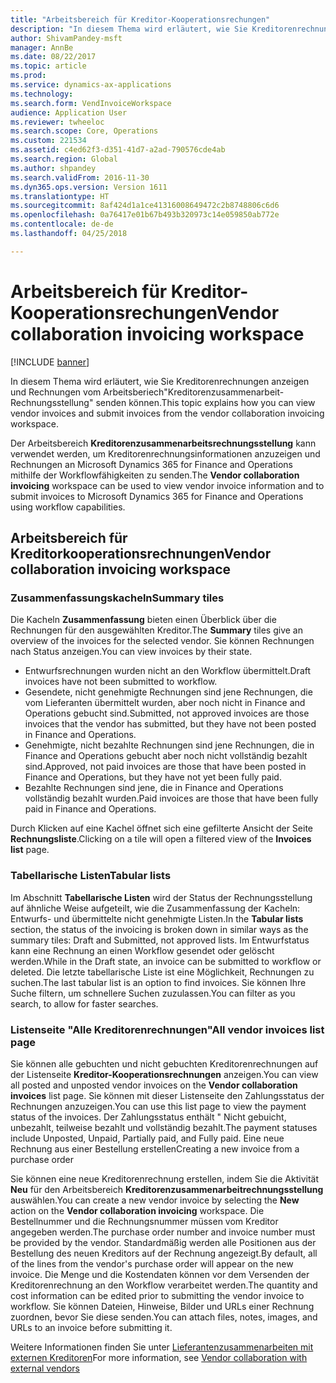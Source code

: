 ```yaml
---
title: "Arbeitsbereich für Kreditor-Kooperationsrechungen"
description: "In diesem Thema wird erläutert, wie Sie Kreditorenrechnungen anzeigen und Rechnungen vom Arbeitsberiech\"Kreditorenzusammenarbeit-Rechnungsstellung\" senden können."
author: ShivamPandey-msft
manager: AnnBe
ms.date: 08/22/2017
ms.topic: article
ms.prod: 
ms.service: dynamics-ax-applications
ms.technology: 
ms.search.form: VendInvoiceWorkspace
audience: Application User
ms.reviewer: twheeloc
ms.search.scope: Core, Operations
ms.custom: 221534
ms.assetid: c4ed62f3-d351-41d7-a2ad-790576cde4ab
ms.search.region: Global
ms.author: shpandey
ms.search.validFrom: 2016-11-30
ms.dyn365.ops.version: Version 1611
ms.translationtype: HT
ms.sourcegitcommit: 8af424d1a1ce41316008649472c2b8748806c6d6
ms.openlocfilehash: 0a76417e01b67b493b320973c14e059850ab772e
ms.contentlocale: de-de
ms.lasthandoff: 04/25/2018

---
```


# <a name="vendor-collaboration-invoicing-workspace"></a><span data-ttu-id="21ffb-103">Arbeitsbereich für Kreditor-Kooperationsrechungen</span><span class="sxs-lookup"><span data-stu-id="21ffb-103">Vendor collaboration invoicing workspace</span></span>

[!INCLUDE [banner](../includes/banner.md)]

<span data-ttu-id="21ffb-104">In diesem Thema wird erläutert, wie Sie Kreditorenrechnungen anzeigen und Rechnungen vom Arbeitsberiech"Kreditorenzusammenarbeit-Rechnungsstellung" senden können.</span><span class="sxs-lookup"><span data-stu-id="21ffb-104">This topic explains how you can view vendor invoices and submit invoices from the vendor collaboration invoicing workspace.</span></span>

<span data-ttu-id="21ffb-105">Der Arbeitsbereich **Kreditorenzusammenarbeitsrechnungsstellung** kann verwendet werden, um Kreditorenrechnungsinformationen anzuzeigen und Rechnungen an Microsoft Dynamics 365 for Finance and Operations mithilfe der Workflowfähigkeiten zu senden.</span><span class="sxs-lookup"><span data-stu-id="21ffb-105">The **Vendor collaboration invoicing** workspace can be used to view vendor invoice information and to submit invoices to Microsoft Dynamics 365 for Finance and Operations using workflow capabilities.</span></span>


<a name="vendor-collaboration-invoicing-workspace"></a><span data-ttu-id="21ffb-106">Arbeitsbereich für Kreditorkooperationsrechnungen</span><span class="sxs-lookup"><span data-stu-id="21ffb-106">Vendor collaboration invoicing workspace</span></span>
----------------------------------------

### <a name="summary-tiles"></a><span data-ttu-id="21ffb-107">Zusammenfassungskacheln</span><span class="sxs-lookup"><span data-stu-id="21ffb-107">Summary tiles</span></span>

<span data-ttu-id="21ffb-108">Die Kacheln **Zusammenfassung** bieten einen Überblick über die Rechnungen für den ausgewählten Kreditor.</span><span class="sxs-lookup"><span data-stu-id="21ffb-108">The **Summary** tiles give an overview of the invoices for the selected vendor.</span></span> <span data-ttu-id="21ffb-109">Sie können Rechnungen nach Status anzeigen.</span><span class="sxs-lookup"><span data-stu-id="21ffb-109">You can view invoices by their state.</span></span>
-   <span data-ttu-id="21ffb-110">Entwurfsrechnungen wurden nicht an den Workflow übermittelt.</span><span class="sxs-lookup"><span data-stu-id="21ffb-110">Draft invoices have not been submitted to workflow.</span></span>
-   <span data-ttu-id="21ffb-111">Gesendete, nicht genehmigte Rechnungen sind jene Rechnungen, die vom Lieferanten übermittelt wurden, aber noch nicht in Finance and Operations gebucht sind.</span><span class="sxs-lookup"><span data-stu-id="21ffb-111">Submitted, not approved invoices are those invoices that the vendor has submitted, but they have not been posted in Finance and Operations.</span></span>
-   <span data-ttu-id="21ffb-112">Genehmigte, nicht bezahlte Rechnungen sind jene Rechnungen, die in Finance and Operations gebucht aber noch nicht vollständig bezahlt sind.</span><span class="sxs-lookup"><span data-stu-id="21ffb-112">Approved, not paid invoices are those that have been posted in Finance and Operations, but they have not yet been fully paid.</span></span>
-   <span data-ttu-id="21ffb-113">Bezahlte Rechnungen sind jene, die in Finance and Operations vollständig bezahlt wurden.</span><span class="sxs-lookup"><span data-stu-id="21ffb-113">Paid invoices are those that have been fully paid in Finance and Operations.</span></span>

<span data-ttu-id="21ffb-114">Durch Klicken auf eine Kachel öffnet sich eine gefilterte Ansicht der Seite **Rechnungsliste**.</span><span class="sxs-lookup"><span data-stu-id="21ffb-114">Clicking on a tile will open a filtered view of the **Invoices list** page.</span></span>

### <a name="tabular-lists"></a><span data-ttu-id="21ffb-115">Tabellarische Listen</span><span class="sxs-lookup"><span data-stu-id="21ffb-115">Tabular lists</span></span>

<span data-ttu-id="21ffb-116">Im Abschnitt **Tabellarische Listen** wird der Status der Rechnungsstellung auf ähnliche Weise aufgeteilt, wie die Zusammenfassung der Kacheln: Entwurfs- und übermittelte nicht genehmigte Listen.</span><span class="sxs-lookup"><span data-stu-id="21ffb-116">In the **Tabular lists** section, the status of the invoicing is broken down in similar ways as the summary tiles: Draft and Submitted, not approved lists.</span></span> <span data-ttu-id="21ffb-117">Im Entwurfstatus kann eine Rechnung an einen Workflow gesendet oder gelöscht werden.</span><span class="sxs-lookup"><span data-stu-id="21ffb-117">While in the Draft state, an invoice can be submitted to workflow or deleted.</span></span> <span data-ttu-id="21ffb-118">Die letzte tabellarische Liste ist eine Möglichkeit, Rechnungen zu suchen.</span><span class="sxs-lookup"><span data-stu-id="21ffb-118">The last tabular list is an option to find invoices.</span></span> <span data-ttu-id="21ffb-119">Sie können Ihre Suche filtern, um schnellere Suchen zuzulassen.</span><span class="sxs-lookup"><span data-stu-id="21ffb-119">You can filter as you search, to allow for faster searches.</span></span>

### <a name="all-vendor-invoices-list-page"></a><span data-ttu-id="21ffb-120">Listenseite "Alle Kreditorenrechnungen"</span><span class="sxs-lookup"><span data-stu-id="21ffb-120">All vendor invoices list page</span></span>

<span data-ttu-id="21ffb-121">Sie können alle gebuchten und nicht gebuchten Kreditorenrechnungen auf der Listenseite **Kreditor-Kooperationsrechnungen** anzeigen.</span><span class="sxs-lookup"><span data-stu-id="21ffb-121">You can view all posted and unposted vendor invoices on the **Vendor collaboration invoices** list page.</span></span> <span data-ttu-id="21ffb-122">Sie können mit dieser Listenseite den Zahlungsstatus der Rechnungen anzuzeigen.</span><span class="sxs-lookup"><span data-stu-id="21ffb-122">You can use this list page to view the payment status of the invoices.</span></span> <span data-ttu-id="21ffb-123">Der Zahlungsstatus enthält " Nicht gebuicht, unbezahlt, teilweise bezahlt und vollständig bezahlt.</span><span class="sxs-lookup"><span data-stu-id="21ffb-123">The payment statuses include Unposted, Unpaid, Partially paid, and Fully paid.</span></span>
<span data-ttu-id="21ffb-124">Eine neue Rechnung aus einer Bestellung erstellen</span><span class="sxs-lookup"><span data-stu-id="21ffb-124">Creating a new invoice from a purchase order</span></span>

<span data-ttu-id="21ffb-125">Sie können eine neue Kreditorenrechnung erstellen, indem Sie die Aktivität **Neu** für den Arbeitsbereich **Kreditorenzusammenarbeitrechnungsstellung** auswählen.</span><span class="sxs-lookup"><span data-stu-id="21ffb-125">You can create a new vendor invoice by selecting the **New** action on the **Vendor collaboration invoicing** workspace.</span></span> <span data-ttu-id="21ffb-126">Die Bestellnummer und die Rechnungsnummer müssen vom Kreditor angegeben werden.</span><span class="sxs-lookup"><span data-stu-id="21ffb-126">The purchase order number and invoice number must be provided by the vendor.</span></span> <span data-ttu-id="21ffb-127">Standardmäßig werden alle Positionen aus der Bestellung des neuen Kreditors auf der Rechnung angezeigt.</span><span class="sxs-lookup"><span data-stu-id="21ffb-127">By default, all of the lines from the vendor's purchase order will appear on the new invoice.</span></span> <span data-ttu-id="21ffb-128">Die Menge und die Kostendaten können vor dem Versenden der Kreditorenrechnung an den Workflow verarbeitet werden.</span><span class="sxs-lookup"><span data-stu-id="21ffb-128">The quantity and cost information can be edited prior to submitting the vendor invoice to workflow.</span></span> <span data-ttu-id="21ffb-129">Sie können Dateien, Hinweise, Bilder und URLs einer Rechnung zuordnen, bevor Sie diese senden.</span><span class="sxs-lookup"><span data-stu-id="21ffb-129">You can attach files, notes, images, and URLs to an invoice before submitting it.</span></span>

<span data-ttu-id="21ffb-130">Weitere Informationen finden Sie unter [Lieferantenzusammenarbeiten mit externen Kreditoren](../../supply-chain/procurement/vendor-collaboration-work-external-vendors.md)</span><span class="sxs-lookup"><span data-stu-id="21ffb-130">For more information, see [Vendor collaboration with external vendors](../../supply-chain/procurement/vendor-collaboration-work-external-vendors.md)</span></span>




